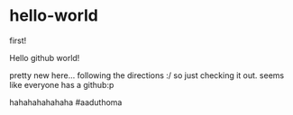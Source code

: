 # hello-world
first!

Hello github world!

pretty new here... following the directions :/ so just checking it out.
seems like everyone has a github:p

hahahahahahaha #aaduthoma
